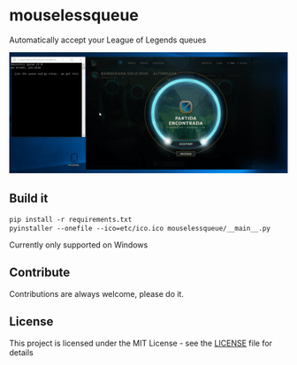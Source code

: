 # mouselessqueue
Automatically accept your League of Legends queues

![alt text](etc/mouselessqueue.gif)

## Build it

```
pip install -r requirements.txt
pyinstaller --onefile --ico=etc/ico.ico mouselessqueue/__main__.py
```
Currently only supported on Windows

## Contribute
Contributions are always welcome, please do it.

## License
This project is licensed under the MIT License - see the [LICENSE](LICENSE) file for details
